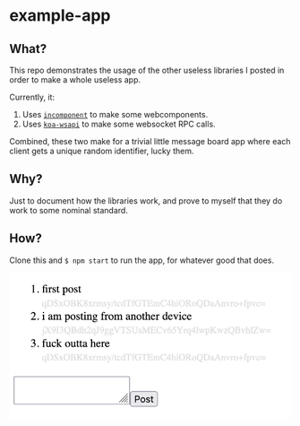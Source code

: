 # example-app

## What?

This repo demonstrates the usage of the other useless libraries I posted in order to make a whole useless app.

Currently, it:

 1. Uses [`incomponent`](https://github.com/stevvvns/incomponent) to make some webcomponents.
 2. Uses [`koa-wsapi`](https://github.com/stevvvns/koa-wsapi) to make some websocket RPC calls.

Combined, these two make for a trivial little message board app where each client gets a unique random identifier, lucky them.

## Why?

Just to document how the libraries work, and prove to myself that they do work to some nominal standard.

## How?

Clone this and `$ npm start` to run the app, for whatever good that does.

![screenshot showing a primitive message board type app](screenshot.png "waou")

